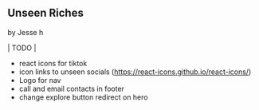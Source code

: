 ## Unseen Riches

by Jesse h



| TODO |
- react icons for tiktok
- icon links to unseen socials (https://react-icons.github.io/react-icons/)
- Logo for nav
- call and email contacts in footer
- change explore button redirect on hero